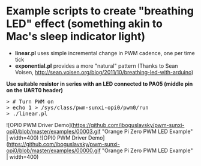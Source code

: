 # Example scripts to create "breathing LED" effect (something akin to Mac's sleep indicator light)

  * **linear.pl** uses simple incremental change in PWM cadence, one per time tick
  * **exponential.pl** provides a more "natural" pattern (Thanks to Sean Voisen, http://sean.voisen.org/blog/2011/10/breathing-led-with-arduino)

  **Use suitable resistor in series with an LED connected to PA05 (middle pin on the UART0 header)**

<pre>
> # Turn PWM on
> echo 1 > /sys/class/pwm-sunxi-opi0/pwm0/run
> ./linear.pl
</pre>

![OPI0 PWM Driver Demo](https://github.com/iboguslavsky/pwm-sunxi-opi0/blob/master/examples/00003.gif "Orange Pi Zero PWM LED Example" | width=400)
![OPI0 PWM Driver Demo](https://github.com/iboguslavsky/pwm-sunxi-opi0/blob/master/examples/00000.gif "Orange Pi Zero PWM LED Example" | width=400)
